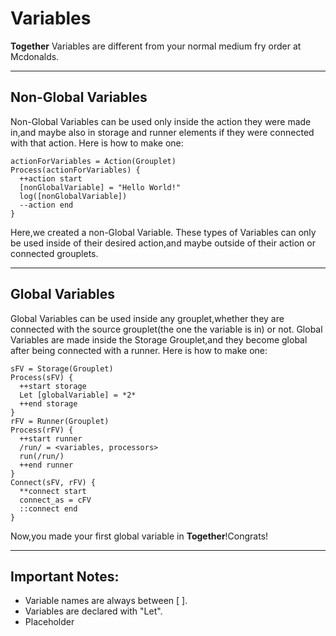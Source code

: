 # Variables
**Together** Variables are different from your normal medium fry order at Mcdonalds.
******
## Non-Global Variables
Non-Global Variables can be used only inside the action they were made in,and maybe also in storage and runner elements if they were connected with that action.
Here is how to make one:
```
actionForVariables = Action(Grouplet)
Process(actionForVariables) {
  ++action start
  [nonGlobalVariable] = "Hello World!"
  log([nonGlobalVariable])
  --action end
}
```
Here,we created a non-Global Variable. These types of Variables can only be used inside of their desired action,and maybe outside of their action or connected grouplets.
******
## Global Variables
Global Variables can be used inside any grouplet,whether they are connected with the source grouplet(the one the variable is in) or not.
Global Variables are made inside the Storage Grouplet,and they become global after being connected with a runner.
Here is how to make one:
```
sFV = Storage(Grouplet)
Process(sFV) {
  ++start storage
  Let [globalVariable] = *2*
  ++end storage
}
rFV = Runner(Grouplet)
Process(rFV) {
  ++start runner
  /run/ = <variables, processors>
  run(/run/)
  ++end runner
}
Connect(sFV, rFV) {
  **connect start
  connect_as = cFV
  ::connect end
}
```
Now,you made your first global variable in **Together**!Congrats!
******
## Important Notes:
* Variable names are always between [ ].
* Variables are declared with "Let".
* Placeholder
  
